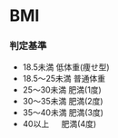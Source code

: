 # BMI
### 判定基準

- 18.5未満	低体重(痩せ型)　
- 18.5〜25未満	普通体重
- 25〜30未満	肥満(1度)
- 30〜35未満	肥満(2度)
- 35〜40未満	肥満(3度)
- 40以上 　     肥満(4度)
